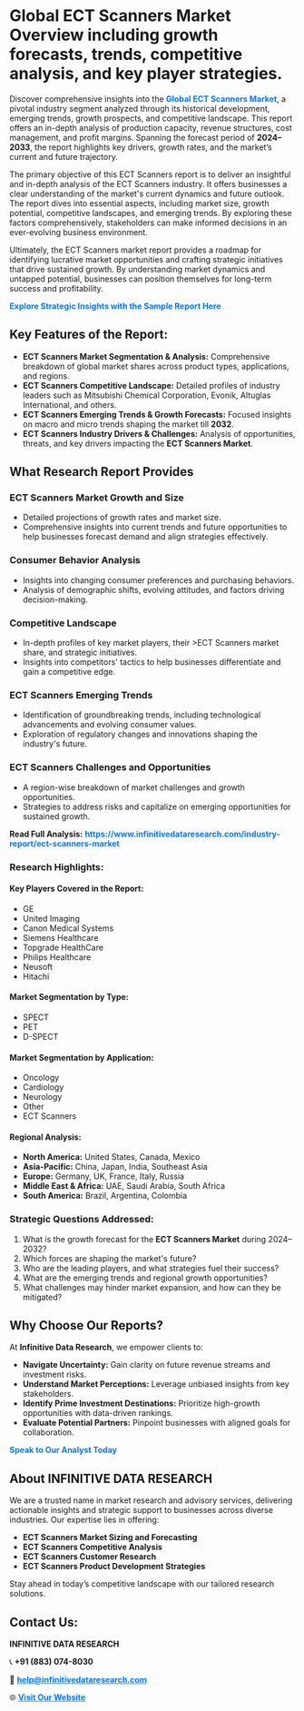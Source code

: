 <h1>Global ECT Scanners Market Overview including growth forecasts, trends, competitive analysis, and key player strategies.</h1>
<p>
Discover comprehensive insights into the 
<a href="https://www.infinitivedataresearch.com/industry-report/ect-scanners-market" rel="dofollow" style="color: #007BFF; text-decoration: none;"><strong>Global ECT Scanners Market</strong></a>, a pivotal industry segment analyzed through its historical development, emerging trends, growth prospects, and competitive landscape. This report offers an in-depth analysis of production capacity, revenue structures, cost management, and profit margins. Spanning the forecast period of <strong>2024–2033</strong>, the report highlights key drivers, growth rates, and the market’s current and future trajectory.
</p>
<p>
The primary objective of this ECT Scanners report is to deliver an insightful and in-depth analysis of the ECT Scanners industry. It offers businesses a clear understanding of the market's current dynamics and future outlook. The report dives into essential aspects, including market size, growth potential, competitive landscapes, and emerging trends. By exploring these factors comprehensively, stakeholders can make informed decisions in an ever-evolving business environment.
</p>
<p>
Ultimately, the ECT Scanners market report provides a roadmap for identifying lucrative market opportunities and crafting strategic initiatives that drive sustained growth. By understanding market dynamics and untapped potential, businesses can position themselves for long-term success and profitability.
</p>
<p>
<a href="https://www.infinitivedataresearch.com/request-sample/reportId=102005" style="color: #007BFF; text-decoration: none;"><strong>Explore Strategic Insights with the Sample Report Here</strong></a>
</p>

<h2>Key Features of the Report:</h2>
<ul>
<li><strong>ECT Scanners Market Segmentation & Analysis:</strong> Comprehensive breakdown of global market shares across product types, applications, and regions.</li>
<li><strong>ECT Scanners Competitive Landscape:</strong> Detailed profiles of industry leaders such as Mitsubishi Chemical Corporation, Evonik, Altuglas International, and others.</li>
<li><strong>ECT Scanners Emerging Trends & Growth Forecasts:</strong> Focused insights on macro and micro trends shaping the market till <strong>2032</strong>.</li>
<li><strong>ECT Scanners Industry Drivers & Challenges:</strong> Analysis of opportunities, threats, and key drivers impacting the <strong>ECT Scanners Market</strong>.</li>
</ul>

<h2>What Research Report Provides</h2>
<h3>ECT Scanners Market Growth and Size</h3>
<ul>
<li>Detailed projections of growth rates and market size.</li>
<li>Comprehensive insights into current trends and future opportunities to help businesses forecast demand and align strategies effectively.</li>
</ul>

<h3>Consumer Behavior Analysis</h3>
<ul>
<li>Insights into changing consumer preferences and purchasing behaviors.</li>
<li>Analysis of demographic shifts, evolving attitudes, and factors driving decision-making.</li>
</ul>

<h3>Competitive Landscape</h3>
<ul>
<li>In-depth profiles of key market players, their >ECT Scanners market share, and strategic initiatives.</li>
<li>Insights into competitors' tactics to help businesses differentiate and gain a competitive edge.</li>
</ul>

<h3>ECT Scanners Emerging Trends</h3>
<ul>
<li>Identification of groundbreaking trends, including technological advancements and evolving consumer values.</li>
<li>Exploration of regulatory changes and innovations shaping the industry's future.</li>
</ul>

<h3>ECT Scanners Challenges and Opportunities</h3>
<ul>
<li>A region-wise breakdown of market challenges and growth opportunities.</li>
<li>Strategies to address risks and capitalize on emerging opportunities for sustained growth.</li>
</ul>
<p><strong>Read Full Analysis:</strong> <a href="https://www.infinitivedataresearch.com/industry-report/ect-scanners-market" rel="dofollow" style="color: #007BFF; text-decoration: none;"><strong>https://www.infinitivedataresearch.com/industry-report/ect-scanners-market</strong></a></p>
<h3>Research Highlights:</h3>
<h4>Key Players Covered in the Report:</h4>
<ul><li>GE</li><li>United Imaging</li><li>Canon Medical Systems</li><li>Siemens Healthcare</li><li>Topgrade HealthCare</li><li>Philips Healthcare</li><li>Neusoft</li><li>Hitachi</li></ul>
<h4>Market Segmentation by Type:</h4>
<ul><li>SPECT</li><li>PET</li><li>D-SPECT</li></ul>
<h4>Market Segmentation by Application:</h4>
<ul><li>Oncology</li><li>Cardiology</li><li>Neurology</li><li>Other</li><li>ECT Scanners</li></ul>

<h4>Regional Analysis:</h4>
<ul>
<li><strong>North America:</strong> United States, Canada, Mexico</li>
<li><strong>Asia-Pacific:</strong> China, Japan, India, Southeast Asia</li>
<li><strong>Europe:</strong> Germany, UK, France, Italy, Russia</li>
<li><strong>Middle East & Africa:</strong> UAE, Saudi Arabia, South Africa</li>
<li><strong>South America:</strong> Brazil, Argentina, Colombia</li>
</ul>

<h3>Strategic Questions Addressed:</h3>
<ol>
<li>What is the growth forecast for the <strong>ECT Scanners Market</strong> during 2024–2032?</li>
<li>Which forces are shaping the market's future?</li>
<li>Who are the leading players, and what strategies fuel their success?</li>
<li>What are the emerging trends and regional growth opportunities?</li>
<li>What challenges may hinder market expansion, and how can they be mitigated?</li>
</ol>

<h2>Why Choose Our Reports?</h2>
<p>At <strong>Infinitive Data Research</strong>, we empower clients to:</p>
<ul>
<li><strong>Navigate Uncertainty:</strong> Gain clarity on future revenue streams and investment risks.</li>
<li><strong>Understand Market Perceptions:</strong> Leverage unbiased insights from key stakeholders.</li>
<li><strong>Identify Prime Investment Destinations:</strong> Prioritize high-growth opportunities with data-driven rankings.</li>
<li><strong>Evaluate Potential Partners:</strong> Pinpoint businesses with aligned goals for collaboration.</li>
</ul>
<p><a href="https://www.infinitivedataresearch.com/industry-report/ect-scanners-market" rel="dofollow" style="color: #007BFF; text-decoration: none;"><strong>Speak to Our Analyst Today</strong></a></p>

<h2>About INFINITIVE DATA RESEARCH</h2>
<p>We are a trusted name in market research and advisory services, delivering actionable insights and strategic support to businesses across diverse industries. Our expertise lies in offering:</p>
<ul>
<li><strong>ECT Scanners Market Sizing and Forecasting</strong></li>
<li><strong>ECT Scanners Competitive Analysis</strong></li>
<li><strong>ECT Scanners Customer Research</strong></li>
<li><strong>ECT Scanners Product Development Strategies</strong></li>
</ul>
<p>Stay ahead in today’s competitive landscape with our tailored research solutions.</p>

<h2>Contact Us:</h2>
<p><strong>INFINITIVE DATA RESEARCH</strong></p>
<p>📞 <strong>+91 (883) 074-8030</strong></p>
<p>📧 <strong><a href="mailto:help@infinitivedataresearch.com" style="color: #007BFF;">help@infinitivedataresearch.com</a></strong></p>
<p>🌐 <strong><a href="https://www.infinitivedataresearch.com" rel="dofollow" style="color: #007BFF;">Visit Our Website</a></strong></p>